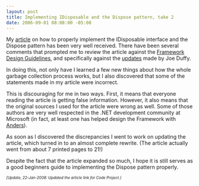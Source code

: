 ```yaml
---
layout: post
title: Implementing IDisposable and the Dispose pattern, take 2
date: 2006-09-01 08:08:00 -05:00
---
```


My [article](http://www.codeproject.com/KB/dotnet/idisposable.aspx) on how to properly implement the IDisposable interface and the Dispose pattern has been very well received. There have been several comments that prompted me to review the article against the [Framework Design Guidelines](http://www.amazon.com/Framework-Design/dp/0321246756/sr=8-1/qid=1156884666/ref=pd_bbs_1/103-8744120-2297424?ie=UTF8), and specifically against the [updates](http://www.bluebytesoftware.com/blog/CategoryView,category,DesignGuideline.aspx) made by Joe Duffy.

In doing this, not only have I learned a few new things about how the whole garbage collection process works, but I also discovered that some of the statements made in my article were incorrect.

This is discouraging for me in two ways. First, it means that everyone reading the article is getting false information. However, it also means that the original sources I used for the article were wrong as well. Some of those authors are very well respected in the .NET development community at Microsoft (in fact, at least one has helped design the Framework with [Anders](http://en.wikipedia.org/wiki/Anders_Hejlsberg)).

As soon as I discovered the discrepancies I went to work on updating the article, which turned in to an almost complete rewrite. (The article actually went from about 7 printed pages to 21!)

Despite the fact that the article expanded so much, I hope it is still serves as a good beginners guide to implementing the Dispose pattern properly.

*<font size="1">[Update, 22-Jan-2008: Updated the article link for Code Project.]</font>*

